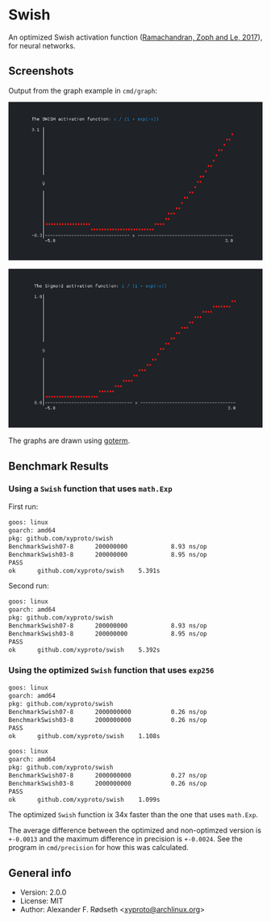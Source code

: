 # Swish

An optimized Swish activation function ([Ramachandran, Zoph and Le, 2017](https://arxiv.org/abs/1710.05941)), for neural networks.

## Screenshots

Output from the graph example in `cmd/graph`:

![](img/swish.png)

![](img/sigmoid.png)

The graphs are drawn using [goterm](https://github.com/buger/goterm).

## Benchmark Results

### Using a `Swish` function that uses `math.Exp`

First run:

```
goos: linux
goarch: amd64
pkg: github.com/xyproto/swish
BenchmarkSwish07-8   	200000000	         8.93 ns/op
BenchmarkSwish03-8   	200000000	         8.95 ns/op
PASS
ok  	github.com/xyproto/swish	5.391s
```

Second run:

```
goos: linux
goarch: amd64
pkg: github.com/xyproto/swish
BenchmarkSwish07-8   	200000000	         8.93 ns/op
BenchmarkSwish03-8   	200000000	         8.95 ns/op
PASS
ok  	github.com/xyproto/swish	5.392s
```

### Using the optimized `Swish` function that uses `exp256`

```
goos: linux
goarch: amd64
pkg: github.com/xyproto/swish
BenchmarkSwish07-8   	2000000000	         0.26 ns/op
BenchmarkSwish03-8   	2000000000	         0.26 ns/op
PASS
ok  	github.com/xyproto/swish	1.108s
```

```
goos: linux
goarch: amd64
pkg: github.com/xyproto/swish
BenchmarkSwish07-8   	2000000000	         0.27 ns/op
BenchmarkSwish03-8   	2000000000	         0.26 ns/op
PASS
ok  	github.com/xyproto/swish	1.099s
```

The optimized `Swish` function ix 34x faster than the one that uses `math.Exp`.

The average difference between the optimized and non-optimzed version is `+-0.0013` and the maximum difference in precision is `+-0.0024`. See the program in `cmd/precision` for how this was calculated.

## General info

* Version: 2.0.0
* License: MIT
* Author: Alexander F. Rødseth &lt;xyproto@archlinux.org&gt;
